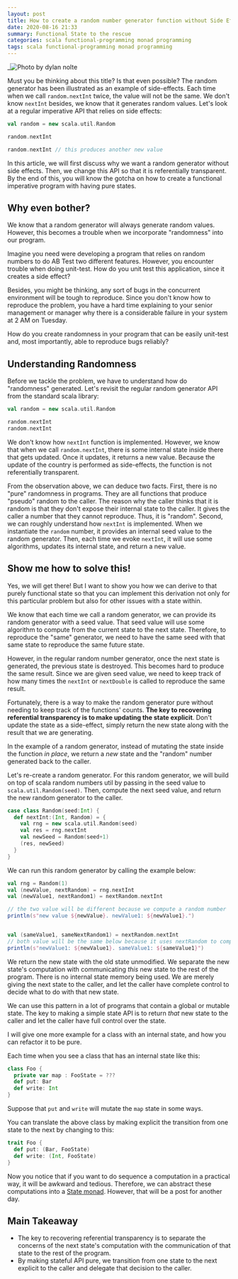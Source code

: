 ```yaml
---
layout: post
title: How to create a random number generator function without Side Effects
date: 2020-08-16 21:33
summary: Functional State to the rescue
categories: scala functional-programming monad programming
tags: scala functional-programming monad programming
---
```


_![Photo by dylan nolte](https://images.unsplash.com/photo-1518688248740-7c31f1a945c4?ixlib=rb-1.2.1&ixid=eyJhcHBfaWQiOjEyMDd9&auto=format&fit=crop&w=1350&q=80)

Must you be thinking about this title? Is that even possible? The random generator has been illustrated as an example of side-effects. Each time when we call `random.nextInt` twice, the value will not be the same. We don't know `nextInt` besides, we know that it generates random values. Let's look at a regular imperative API that relies on side effects:

```scala
val random = new scala.util.Random

random.nextInt

random.nextInt // this produces another new value

```

In this article, we will first discuss why we want a random generator without side effects. Then, we change this API so that it is referentially transparent. By the end of this, you will know the gotcha on how to create a functional imperative program with having pure states.

## Why even bother?
We know that a random generator will always generate random values. However, this becomes a trouble when we incorporate "randomness" into our program. 

Imagine you need were developing a program that relies on random numbers to do AB Test two different features. However, you encounter trouble when doing unit-test. How do you unit test this application, since it creates a side effect? 

Besides, you might be thinking, any sort of bugs in the concurrent environment will be tough to reproduce. Since you don't know how to reproduce the problem, you have a hard time explaining to your senior management or manager why there is a considerable failure in your system at 2 AM on Tuesday.

How do you create randomness in your program that can be easily unit-test and, most importantly, able to reproduce bugs reliably?

## Understanding Randomness
Before we tackle the problem, we have to understand how do "randomness" generated. Let's revisit the regular random generator API from the standard scala library:

```scala
val random = new scala.util.Random

random.nextInt
random.nextInt
```

We don't know how `nextInt` function is implemented. However, we know that when we call `random.nextInt`, there is some internal state inside there that gets updated. Once it updates, it returns a new value. Because the update of the country is performed as side-effects, the function is not referentially transparent.

From the observation above, we can deduce two facts. First, there is no "pure" randomness in programs. They are all functions that produce "pseudo" random to the caller. The reason why the caller thinks that it is random is that they don't expose their internal state to the caller. It gives the caller a number that they cannot reproduce. Thus, it is "random". Second, we can roughly understand how `nextInt` is implemented. When we instantiate the `random` number, it provides an internal seed value to the random generator. Then, each time we evoke `nextInt`, it will use some algorithms, updates its internal state, and return a new value.

## Show me how to solve this!
Yes, we will get there! But I want to show you how we can derive to that purely functional state so that you can implement this derivation not only for this particular problem but also for other issues with a state within.

We know that each time we call a random generator, we can provide its random generator with a seed value. That seed value will use some algorithm to compute from the current state to the next state. Therefore, to reproduce the "same" generator, we need to have the same seed with that same state to reproduce the same future state.

However, in the regular random number generator, once the next state is generated, the previous state is destroyed. This becomes hard to produce the same result. Since we are given seed value, we need to keep track of how many times the `nextInt` or `nextDouble` is called to reproduce the same result.

Fortunately, there is a way to make the random generator pure without needing to keep track of the functions' counts. __The key to recovering referential transparency is to make updating the state explicit__. Don't update the state as a side-effect, simply return the new state along with the result that we are generating.

In the example of a random generator, instead of mutating the state inside the function _in place_, we return a _new_ state and the "random" number generated back to the caller. 

Let's re-create a random generator. For this random generator, we will build on top of scala random numbers util by passing in the seed value to `scala.util.Random(seed)`. Then, compute the next seed value, and return the new random generator to the caller.

```scala
case class Random(seed:Int) {
  def nextInt:(Int, Random) = {
    val rng = new scala.util.Random(seed)
    val res = rng.nextInt
    val newSeed = Random(seed+1)
    (res, newSeed)
  } 
}
```

We can run this random generator by calling the example below:
```scala
val rng = Random(1)
val (newValue, nextRandom) = rng.nextInt
val (newValue1, nextRandom1) = nextRandom.nextInt

// the two value will be different because we compute a random number
println(s"new value ${newValue}. newValue1: ${newValue1}.")


val (sameValue1, sameNextRandom1) = nextRandom.nextInt
// both value will be the same below because it uses nextRandom to compute the nextInteger
println(s"newValue1: ${newValue1}. sameValue1: ${sameValue1}")
```


We return the new state with the old state unmodified. We separate the new state's computation with communicating _this_ new state to the rest of the program. There is no internal state memory being used. We are merely giving the next state to the caller, and let the caller have complete control to decide what to do with that new state. 

We can use this pattern in a lot of programs that contain a global or mutable state. The key to making a simple state API is to return _that_ new state to the caller and let the caller have full control over the state.

I will give one more example for a class with an internal state, and how you can refactor it to be pure.

Each time when you see a class that has an internal state like this:

```scala
class Foo {
  private var map : FooState = ???
  def put: Bar
  def write: Int
}
```

Suppose that `put` and `write` will mutate the `map` state in some ways.

You can translate the above class by making explicit the transition from one state to the next by changing to this:
```scala
trait Foo {
  def put: (Bar, FooState)
  def write: (Int, FooState)
}
```

Now you notice that if you want to do sequence a computation in a practical way, it will be awkward and tedious. Therefore, we can abstract these computations into a [State monad](https://edward-huang.com/scala/functional-programming/algorithm/2020/03/11/how-to-construct-an-immutable-queue/). However, that will be a post for another day.

## Main Takeaway
- The key to recovering referential transparency is to separate the concerns of the next state's computation with the communication of that state to the rest of the program.
- By making stateful API pure, we transition from one state to the next explicit to the caller and delegate that decision to the caller.

